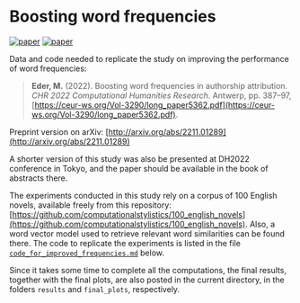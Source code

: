 # Boosting word frequencies

[![paper](https://img.shields.io/badge/arXiv-2211.01289-green)](https://arxiv.org/abs/2211.01289)
[![paper](https://img.shields.io/badge/CEUR--WS-3290-blue)](https://ceur-ws.org/Vol-3290/long_paper5362.pdf)


Data and code needed to replicate the study on improving the performance of word frequencies:

> **Eder, M.** (2022). Boosting word frequencies in authorship attribution. _CHR 2022 Computational Humanities Research_. Antwerp, pp. 387–97, [https://ceur-ws.org/Vol-3290/long_paper5362.pdf](https://ceur-ws.org/Vol-3290/long_paper5362.pdf).

Preprint version on arXiv: [http://arxiv.org/abs/2211.01289](http://arxiv.org/abs/2211.01289)

A shorter version of this study was also be presented at DH2022 conference in Tokyo, and the paper should be available in the book of abstracts there.

The experiments conducted in this study rely on a corpus of 100 English novels, available freely from this repository: [https://github.com/computationalstylistics/100_english_novels](https://github.com/computationalstylistics/100_english_novels). Also, a word vector model used to retrieve relevant word similarities can be found there. The code to replicate the experiments is listed in the file [`code_for_improved_frequencies.md`](https://github.com/computationalstylistics/word_frequencies/blob/main/code_for_improved_frequencies.md) below.

Since it takes some time to complete all the computations, the final results, together with the final plots, are also posted in the current directory, in the folders `results` and `final_plots`, respectively.
